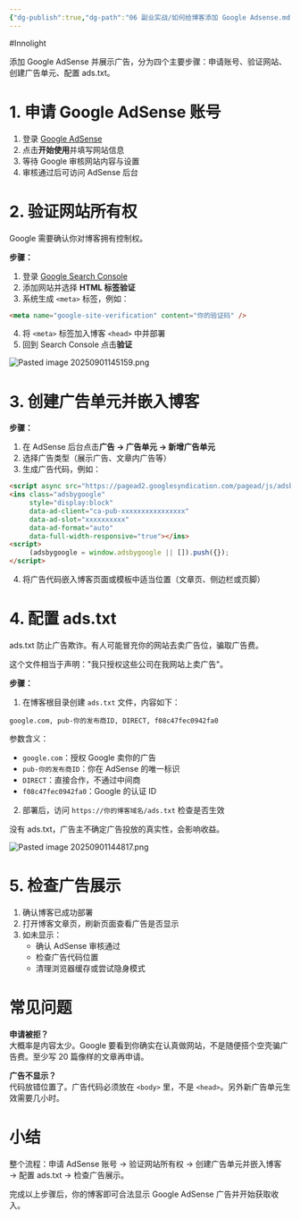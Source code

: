 ```yaml
---
{"dg-publish":true,"dg-path":"06 副业实战/如何给博客添加 Google Adsense.md","permalink":"/06 副业实战/如何给博客添加 Google Adsense/","created":"2025-09-01T14:29:33.000+08:00","updated":"2025-09-01T17:10:03.000+08:00"}
---
```


#Innolight

添加 Google AdSense 并展示广告，分为四个主要步骤：申请账号、验证网站、创建广告单元、配置 ads.txt。

# 1. 申请 Google AdSense 账号

1. 登录 [Google AdSense](https://www.google.com/adsense/)
2. 点击**开始使用**并填写网站信息
3. 等待 Google 审核网站内容与设置
4. 审核通过后可访问 AdSense 后台

# 2. 验证网站所有权

Google 需要确认你对博客拥有控制权。

**步骤：**
1. 登录 [Google Search Console](https://search.google.com/search-console/)
2. 添加网站并选择 **HTML 标签验证**
3. 系统生成 `<meta>` 标签，例如：
```html
<meta name="google-site-verification" content="你的验证码" />
```
4. 将 `<meta>` 标签加入博客 `<head>` 中并部署
5. 回到 Search Console 点击**验证**

![Pasted image 20250901145159.png](/img/user/0.Asset/resource/Pasted%20image%2020250901145159.png)

# 3. 创建广告单元并嵌入博客

**步骤：**
1. 在 AdSense 后台点击**广告 → 广告单元 → 新增广告单元**
2. 选择广告类型（展示广告、文章内广告等）
3. 生成广告代码，例如：
```html
<script async src="https://pagead2.googlesyndication.com/pagead/js/adsbygoogle.js"></script>
<ins class="adsbygoogle"
     style="display:block"
     data-ad-client="ca-pub-xxxxxxxxxxxxxxxx"
     data-ad-slot="xxxxxxxxxx"
     data-ad-format="auto"
     data-full-width-responsive="true"></ins>
<script>
     (adsbygoogle = window.adsbygoogle || []).push({});
</script>
```
4. 将广告代码嵌入博客页面或模板中适当位置（文章页、侧边栏或页脚）

# 4. 配置 ads.txt

ads.txt 防止广告欺诈。有人可能冒充你的网站去卖广告位，骗取广告费。

这个文件相当于声明："我只授权这些公司在我网站上卖广告"。

**步骤：**

1. 在博客根目录创建 `ads.txt` 文件，内容如下：
```
google.com, pub-你的发布商ID, DIRECT, f08c47fec0942fa0
```

参数含义：
- `google.com`：授权 Google 卖你的广告  
- `pub-你的发布商ID`：你在 AdSense 的唯一标识
- `DIRECT`：直接合作，不通过中间商
- `f08c47fec0942fa0`：Google 的认证 ID

2. 部署后，访问 `https://你的博客域名/ads.txt` 检查是否生效

没有 ads.txt，广告主不确定广告投放的真实性，会影响收益。

![Pasted image 20250901144817.png](/img/user/0.Asset/resource/Pasted%20image%2020250901144817.png)

# 5. 检查广告展示

1. 确认博客已成功部署
2. 打开博客文章页，刷新页面查看广告是否显示
3. 如未显示：
    - 确认 AdSense 审核通过
    - 检查广告代码位置
    - 清理浏览器缓存或尝试隐身模式

# 常见问题

**申请被拒？**  
大概率是内容太少。Google 要看到你确实在认真做网站，不是随便搭个空壳骗广告费。至少写 20 篇像样的文章再申请。

**广告不显示？**  
代码放错位置了。广告代码必须放在 `<body>` 里，不是 `<head>`。另外新广告单元生效需要几小时。

# 小结

整个流程：申请 AdSense 账号 → 验证网站所有权 → 创建广告单元并嵌入博客 → 配置 ads.txt → 检查广告展示。

完成以上步骤后，你的博客即可合法显示 Google AdSense 广告并开始获取收入。